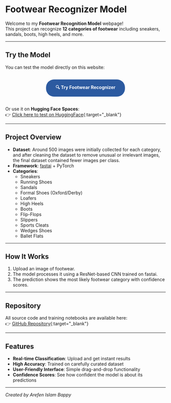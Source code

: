 # Footwear Recognizer Model

Welcome to my **Footwear Recognition Model** webpage!  
This project can recognize **12 categories of footwear** including sneakers, sandals, boots, high heels, and more.  

---

## Try the Model

You can test the model directly on this website:

<div style="text-align: center; margin: 30px 0;">
  <a href="/Footwear-Recognizer-/footwear-recognizer" class="btn" style="background-color: #2c5aa0; color: white; padding: 15px 30px; text-decoration: none; border-radius: 25px; font-weight: bold; display: inline-block;">
    🔍 Try Footwear Recognizer
  </a>
</div>

Or use it on **Hugging Face Spaces**:  
👉 [Click here to test on HuggingFace](https://huggingface.co/spaces/Arefen017/Footwear-Recognizer-model){:target="_blank"}

---

## Project Overview

- **Dataset**: Around 500 images were initially collected for each category, and after cleaning the dataset to remove unusual or irrelevant images, the final dataset contained fewer images per class.
- **Framework**: [fastai](https://docs.fast.ai/) + PyTorch  
- **Categories**:  
  - Sneakers  
  - Running Shoes  
  - Sandals  
  - Formal Shoes (Oxford/Derby)  
  - Loafers  
  - High Heels  
  - Boots  
  - Flip-Flops  
  - Slippers  
  - Sports Cleats  
  - Wedges Shoes  
  - Ballet Flats  

---

## How It Works
1. Upload an image of footwear.  
2. The model processes it using a ResNet-based CNN trained on fastai.  
3. The prediction shows the most likely footwear category with confidence scores.  

---

## Repository
All source code and training notebooks are available here:  
👉 [GitHub Repository](https://github.com/arefenislam2000-coder/Footwear-Recognizer-){:target="_blank"}

---

## Features
- **Real-time Classification**: Upload and get instant results
- **High Accuracy**: Trained on carefully curated dataset
- **User-Friendly Interface**: Simple drag-and-drop functionality
- **Confidence Scores**: See how confident the model is about its predictions

---

 *Created by Arefen Islam Bappy*
